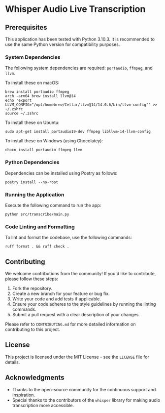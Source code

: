 # Whisper Audio Live Transcription 

## Prerequisites

This application has been tested with Python 3.10.3. It is recommended to use 
the same Python version for compatibility purposes.

### System Dependencies

The following system dependencies are required: `portaudio`, `ffmpeg`, and `llvm`.

To install these on macOS:
```
brew install portaudio ffmpeg
arch -arm64 brew install llvm@14
echo 'export LLVM_CONFIG="/opt/homebrew/Cellar/llvm@14/14.0.6/bin/llvm-config"' >> ~/.zshrc
source ~/.zshrc
```

To install these on Ubuntu:
```
sudo apt-get install portaudio19-dev ffmpeg libllvm-14-llvm-config
```

To install these on Windows (using Chocolatey):
```
choco install portaudio ffmpeg llvm
```

### Python Dependencies

Dependencies can be installed using Poetry as follows:
```
poetry install --no-root
```

### Running the Application
Execute the following command to run the app:
```
python src/transcribe/main.py
```

### Code Linting and Formatting
To lint and format the codebase, use the following commands:
```
ruff format . && ruff check .
```

## Contributing

We welcome contributions from the community! If you'd like to contribute, please follow these steps:

1. Fork the repository.
2. Create a new branch for your feature or bug fix.
3. Write your code and add tests if applicable.
4. Ensure your code adheres to the style guidelines by running the linting commands.
5. Submit a pull request with a clear description of your changes.

Please refer to `CONTRIBUTING.md` for more detailed information on contributing to this project.

## License

This project is licensed under the MIT License - see the `LICENSE` file for details.

## Acknowledgments

* Thanks to the open-source community for the continuous support and inspiration.
* Special thanks to the contributors of the `whisper` library for making audio transcription more accessible.
